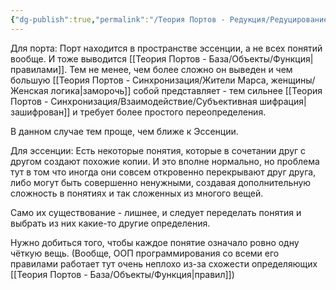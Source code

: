 ```yaml
---
{"dg-publish":true,"permalink":"/Теория Портов - Редукция/Редуцирование порта и эссенции/"}
---
```


Для порта:
Порт находится в пространстве эссенции, а не всех понятий вообще. И тоже выводится [[Теория Портов - База/Объекты/Функция\|правилами]].
Тем не менее, чем более сложно он выведен и чем большую [[Теория Портов - Синхронизация/Жители Марса, женщины/Женская логика\|заморочь]] собой представляет - тем сильнее [[Теория Портов - Синхронизация/Взаимодействие/Субъективная шифрация\|зашифрован]] и требует более простого переопределения.

В данном случае тем проще, чем ближе к Эссенции.

Для эссенции:
Есть некоторые понятия, которые в сочетании друг с другом создают похожие копии. И это вполне нормально, но проблема тут в том что иногда они совсем откровенно перекрывают друг друга, либо могут быть совершенно ненужными, создавая дополнительную сложность в понятиях и так сложенных из многого вещей.

Само их существование - лишнее, и следует переделать понятия и выбрать из них какие-то другие определения.

Нужно добиться того, чтобы каждое понятие означало ровно одну чёткую вещь. (Вообще, ООП программирования со всеми его правилами работает тут очень неплохо из-за схожести определяющих [[Теория Портов - База/Объекты/Функция\|правил]])